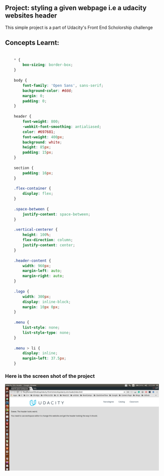 ## Project: styling a given webpage i.e a udacity websites header

This simple project is a part of Udacity's Front End Scholorship challenge <br />

## Concepts Learnt:

```css

    * {
        box-sizing: border-box;
    }

    body {
        font-family: 'Open Sans', sans-serif;
        background-color: #ddd;
        margin: 0;
        padding: 0;
    }

    header {
        font-weight: 800;
        -webkit-font-smoothing: antialiased;
        color: #697681;
        font-weight: 400px;
        background: white;
        height: 85px;
        padding: 15px;
    }

    section {
        padding: 16px;
    }

    .flex-container {
        display: flex;
    }

    .space-between {
        justify-content: space-between;
    }

    .vertical-centerer {
        height: 100%;
        flex-direction: column;
        justify-content: center;
    }

    .header-content {
        width: 960px;
        margin-left: auto;
        margin-right: auto;
    }

    .logo {
        width: 300px;
        display: inline-block;
        margin: 10px 0px;
    }

    .menu {
        list-style: none;
        list-style-type: none;
    }

    .menu > li {
        display: inline;
        margin-left: 37.5px;
    }

```

### Here is the screen shot of the project

<p align="center">
  <img src="img/scrrenshot.png" alt="Screen shot of the project">
</p>